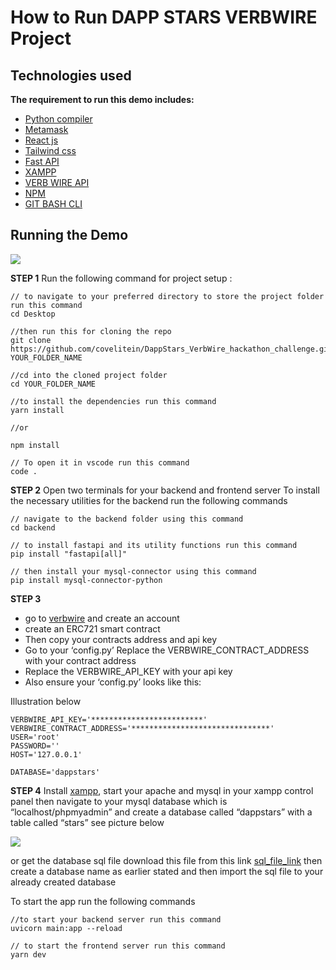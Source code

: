 # How to Run DAPP STARS VERBWIRE Project

## Technologies used

**The requirement to run this demo includes:**

- [Python compiler](https://www.python.org/downloads/)
- [Metamask](https://chrome.google.com/webstore/detail/metamask/nkbihfbeogaeaoehlefnkodbefgpgknn?gclid=CjwKCAiAkrWdBhBkEiwAZ9cdcIIEdJ5UsuI79Wmpep0MS2TLMiLAk_oxoyNb1v5hA0IvqDTqoQ4RIBoC7A8QAvD_BwE)
- [React js](https://reactjs.org/docs/create-a-new-react-app.html)
- [Tailwind css](https://tailwindcss.com/docs/installation)
- [Fast API](https://fastapi.tiangolo.com/tutorial/)
- [XAMPP](https://www.apachefriends.org/download.html)
- [VERB WIRE API](https://www.verbwire.com/)
- [NPM](https://nodejs.org/en/download/)
- [GIT BASH CLI](https://git-scm.com/downloads)


## **Running the Demo**
![](./screenshot/0.gif)


**STEP 1**
Run the following command for project setup :

    // to navigate to your preferred directory to store the project folder run this command
    cd Desktop

    //then run this for cloning the repo
    git clone https://github.com/covelitein/DappStars_VerbWire_hackathon_challenge.git YOUR_FOLDER_NAME

    //cd into the cloned project folder
    cd YOUR_FOLDER_NAME
    
    //to install the dependencies run this command
    yarn install

    //or

    npm install

    // To open it in vscode run this command
    code .

**STEP 2**
Open two terminals for your backend and frontend server
To install the necessary utilities for the backend run the following commands

    // navigate to the backend folder using this command
    cd backend
    
    // to install fastapi and its utility functions run this command
    pip install "fastapi[all]"
    
    // then install your mysql-connector using this command
    pip install mysql-connector-python

**STEP 3**

- go to [verbwire](https://www.verbwire.com/) and create an account 
- create an ERC721 smart contract
- Then copy your contracts address and api key
- Go to your ‘config.py’ Replace the VERBWIRE_CONTRACT_ADDRESS with your  contract address 
- Replace the VERBWIRE_API_KEY with your api key
- Also ensure your ‘config.py’ looks like this:

Illustration below


    VERBWIRE_API_KEY='*************************'
    VERBWIRE_CONTRACT_ADDRESS='*******************************'
    USER='root'
    PASSWORD=''
    HOST='127.0.0.1'
    
    DATABASE='dappstars'

**STEP 4**
Install [xampp](https://www.apachefriends.org/download.html), start your apache and mysql in your xampp control panel then navigate to your mysql database which is “localhost/phpmyadmin” and create a database called “dappstars” with a table called “stars” see picture below


![](https://paper-attachments.dropboxusercontent.com/s_EE1BEE1DB47FA0D07A828BDC02264B4CE72E323F37C7A1C969E6A006E9712B27_1672316285625_screenshoteasy+80.png)


or get the database sql file download this file from this link [sql_file_link](https://filebin.net/cefkgzqw71kz9djf/stars.sql) then create a database name as earlier stated and then import the sql file to your already created database 

To start the app run the following commands


    
    //to start your backend server run this command
    uvicorn main:app --reload 

    // to start the frontend server run this command
    yarn dev





